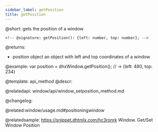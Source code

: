 ```yaml
---
sidebar_label: getPosition
title: getPosition
---          
```


@short: gets the position of a window

```todoapi 
<!-- @signature: getPosition(): {left: number, top: number}; -->
```

@returns:
- position		object		an object with left and top coordinates of a window

@example:
var position = dhxWindow.getPosition(); // -> {left: 480, top: 234}


@template: api_method
@descr:



@relatedapi:
window/api/window_setposition_method.md


@changelog:

@related:window/usage.md#positioningwindow

@relatedsample: https://snippet.dhtmlx.com/hc3ronrk	Window. Get/Set Window Position